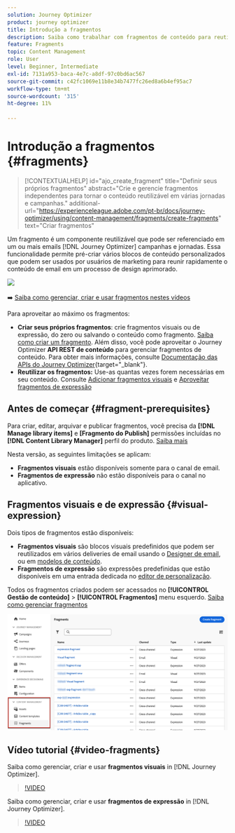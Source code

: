 ```yaml
---
solution: Journey Optimizer
product: journey optimizer
title: Introdução a fragmentos
description: Saiba como trabalhar com fragmentos de conteúdo para reutilizar conteúdo em campanhas e jornadas do Journey Optimizer
feature: Fragments
topic: Content Management
role: User
level: Beginner, Intermediate
exl-id: 7131a953-baca-4e7c-a8df-97c0bd6ac567
source-git-commit: c42fc1069e11b8e34b7477fc26ed8a6b4ef95ac7
workflow-type: tm+mt
source-wordcount: '315'
ht-degree: 11%

---
```


# Introdução a fragmentos {#fragments}

>[!CONTEXTUALHELP]
>id="ajo_create_fragment"
>title="Definir seus próprios fragmentos"
>abstract="Crie e gerencie fragmentos independentes para tornar o conteúdo reutilizável em várias jornadas e campanhas."
>additional-url="https://experienceleague.adobe.com/pt-br/docs/journey-optimizer/using/content-management/fragments/create-fragments" text="Criar fragmentos"

Um fragmento é um componente reutilizável que pode ser referenciado em um ou mais emails [!DNL Journey Optimizer] campanhas e jornadas. Essa funcionalidade permite pré-criar vários blocos de conteúdo personalizados que podem ser usados por usuários de marketing para reunir rapidamente o conteúdo de email em um processo de design aprimorado.

![](../rn/assets/do-not-localize/fragments.gif)

➡️ [Saiba como gerenciar, criar e usar fragmentos nestes vídeos](#video-fragments)

Para aproveitar ao máximo os fragmentos:

* **Criar seus próprios fragmentos**: crie fragmentos visuais ou de expressão, do zero ou salvando o conteúdo como fragmento. [Saiba como criar um fragmento](#create-fragments). Além disso, você pode aproveitar o Journey Optimizer **API REST de conteúdo** para gerenciar fragmentos de conteúdo. Para obter mais informações, consulte [Documentação das APIs do Journey Optimizer](https://developer.adobe.com/journey-optimizer-apis/references/content/){target="_blank"}.
* **Reutilizar os fragmentos:** Use-as quantas vezes forem necessárias em seu conteúdo. Consulte [Adicionar fragmentos visuais](../email/use-visual-fragments.md) e [Aproveitar fragmentos de expressão](../personalization/use-expression-fragments.md)

## Antes de começar {#fragment-prerequisites}

Para criar, editar, arquivar e publicar fragmentos, você precisa da **[!DNL Manage library items]** e **[Fragmento do Publish]** permissões incluídas no **[!DNL Content Library Manager]** perfil do produto. [Saiba mais](../administration/ootb-product-profiles.md#content-library-manager)

Nesta versão, as seguintes limitações se aplicam:

* **Fragmentos visuais** estão disponíveis somente para o canal de email.
* **Fragmentos de expressão** não estão disponíveis para o canal no aplicativo.

## Fragmentos visuais e de expressão {#visual-expression}

Dois tipos de fragmentos estão disponíveis:

* **Fragmentos visuais** são blocos visuais predefinidos que podem ser reutilizados em vários deliveries de email usando o [Designer de email](../email/get-started-email-design.md), ou em [modelos de conteúdo](../email/use-email-templates.md).
* **Fragmentos de expressão** são expressões predefinidas que estão disponíveis em uma entrada dedicada no [editor de personalização](../personalization/personalization-build-expressions.md).

Todos os fragmentos criados podem ser acessados no **[!UICONTROL Gestão de conteúdo]** > **[!UICONTROL Fragmentos]**  menu esquerdo. [Saiba como gerenciar fragmentos](../content-management/manage-fragments.md)

![](assets/fragment-list.png)

## Vídeo tutorial {#video-fragments}

Saiba como gerenciar, criar e usar **fragmentos visuais** in [!DNL Journey Optimizer].

>[!VIDEO](https://video.tv.adobe.com/v/3419932/?quality=12)

Saiba como gerenciar, criar e usar **fragmentos de expressão** in [!DNL Journey Optimizer].

>[!VIDEO](https://video.tv.adobe.com/v/3424587/?quality=12)
